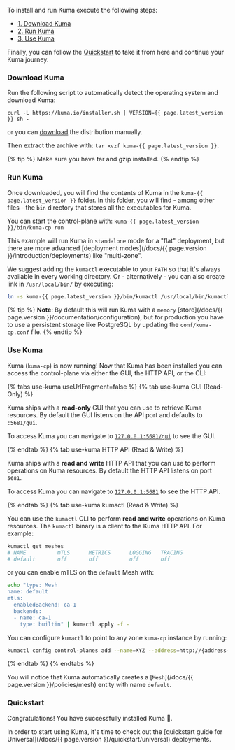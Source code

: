To install and run Kuma execute the following steps:

* [1. Download Kuma](#download-kuma)
* [2. Run Kuma](#run-kuma)
* [3. Use Kuma](#use-kuma)

Finally, you can follow the [Quickstart](#quickstart) to take it from here and continue your Kuma journey.

### Download Kuma

Run the following script to automatically detect the operating system and download Kuma:

<div class="language-sh">
<pre class="no-line-numbers"><code>curl -L https://kuma.io/installer.sh | VERSION={{ page.latest_version }} sh -</code></pre>
</div>

or you can <a href="https://download.konghq.com/mesh-alpine/kuma-{{ page.latest_version }}-{{ page.os }}-{{ page.arch }}.tar.gz">download</a> the distribution manually.

Then extract the archive with: `tar xvzf kuma-{{ page.latest_version }}`.

{% tip %}
Make sure you have tar and gzip installed.
{% endtip %}


### Run Kuma
Once downloaded, you will find the contents of Kuma in the `kuma-{{ page.latest_version }}` folder. In this folder, you will find - among other files - the `bin` directory that stores all the executables for Kuma.

You can start the control-plane with: `kuma-{{ page.latest_version }}/bin/kuma-cp run`

This example will run Kuma in `standalone` mode for a "flat" deployment, but there are more advanced [deployment modes](/docs/{{ page.version }}/introduction/deployments) like "multi-zone".

We suggest adding the `kumactl` executable to your `PATH` so that it's always available in every working directory. Or - alternatively - you can also create link in `/usr/local/bin/` by executing:

```sh
ln -s kuma-{{ page.latest_version }}/bin/kumactl /usr/local/bin/kumactl
```

{% tip %}
**Note**: By default this will run Kuma with a `memory` [store](/docs/{{ page.version }}/documentation/configuration), but for production you have to use a persistent storage like PostgreSQL by updating the `conf/kuma-cp.conf` file.
{% endtip %}

### Use Kuma

Kuma (`kuma-cp`) is now running! Now that Kuma has been installed you can access the control-plane via either the GUI, the HTTP API, or the CLI:

{% tabs use-kuma useUrlFragment=false %}
{% tab use-kuma GUI (Read-Only) %}

Kuma ships with a **read-only** GUI that you can use to retrieve Kuma resources. By default the GUI listens on the API port and defaults to `:5681/gui`.

To access Kuma you can navigate to [`127.0.0.1:5681/gui`](http://127.0.0.1:5681/gui) to see the GUI.

{% endtab %}
{% tab use-kuma HTTP API (Read & Write) %}

Kuma ships with a **read and write** HTTP API that you can use to perform operations on Kuma resources. By default the HTTP API listens on port `5681`.

To access Kuma you can navigate to [`127.0.0.1:5681`](http://127.0.0.1:5681) to see the HTTP API.

{% endtab %}
{% tab use-kuma kumactl (Read & Write) %}

You can use the `kumactl` CLI to perform **read and write** operations on Kuma resources. The `kumactl` binary is a client to the Kuma HTTP API. For example:

```sh
kumactl get meshes
# NAME          mTLS      METRICS      LOGGING   TRACING
# default       off       off          off       off
```

or you can enable mTLS on the `default` Mesh with:

```sh
echo "type: Mesh
name: default
mtls:
  enabledBackend: ca-1
  backends:
  - name: ca-1
    type: builtin" | kumactl apply -f -
```

You can configure `kumactl` to point to any zone `kuma-cp` instance by running:

```sh
kumactl config control-planes add --name=XYZ --address=http://{address-to-kuma}:5681
```
{% endtab %}
{% endtabs %}

You will notice that Kuma automatically creates a [`Mesh`](/docs/{{ page.version }}/policies/mesh) entity with name `default`.

### Quickstart

Congratulations! You have successfully installed Kuma 🚀.

In order to start using Kuma, it's time to check out the [quickstart guide for Universal](/docs/{{ page.version }}/quickstart/universal) deployments.
